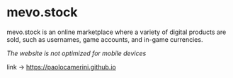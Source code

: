 # mevo.stock
mevo.stock is an online marketplace where a variety of digital products are sold, such as usernames, game accounts, and in-game currencies.

_The website is not optimized for mobile devices_

link -> https://paolocamerini.github.io
